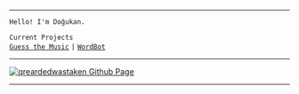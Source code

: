 

---

 `Hello! I'm Doğukan.`
 
  `Current Projects`<br />
  [`Guess the Music`](https://qrearded.xyz/assets/main/projects/gtm/) `|` [`WordBot`](https://qrearded.xyz/assets/main/projects/wordbot/)

---

[![qreardedwastaken Github Page](https://github-readme-stats.vercel.app/api?username=qreardedwastaken&locale=en&title_color=000000&bg_color=000000&icon_color=028c6a&text_color=FFFFFF&include_all_commits=true&hide_border=true&show_icons=true)](https://github.com/qreardedwastaken)

---

